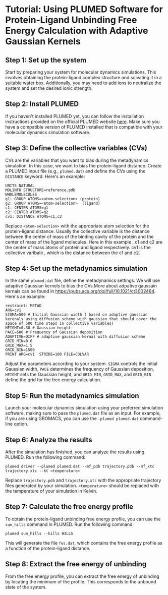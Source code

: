 # Tutorial: Using PLUMED Software for Protein-Ligand Unbinding Free Energy Calculation with Adaptive Gaussian Kernels

## Step 1: Set up the system
Start by preparing your system for molecular dynamics simulations. This involves obtaining the protein-ligand complex structure and solvating it in a suitable water box. Additionally, you may need to add ions to neutralize the system and set the desired ionic strength.

## Step 2: Install PLUMED
If you haven't installed PLUMED yet, you can follow the installation instructions provided on the official PLUMED website [here](https://www.plumed.org/). Make sure you have a compatible version of PLUMED installed that is compatible with your molecular dynamics simulation software.

## Step 3: Define the collective variables (CVs)
CVs are the variables that you want to bias during the metadynamics simulation. In this case, we want to bias the protein-ligand distance. Create a PLUMED input file (e.g., `plumed.dat`) and define the CVs using the `DISTANCE` keyword. Here's an example:

```
UNITS NATURAL
MOLINFO STRUCTURE=reference.pdb
WHOLEMOLECULES
g1: GROUP ATOMS=<atom-selection> (protein)
g2: GROUP ATOMS=<atom-selection>  (ligand)
c1: CENTER ATOMS=g1
c2: CENTER ATOMS=g2
cv1: DISTANCE ATOMS=c1,c2
```

Replace `<atom-selection>` with the appropriate atom selection for the protein-ligand distance. Usually the collective variable is the distance between the center of mass of the binding cavity of 
the protein and the center of mass of the ligand molecules. Here in this example , c1 and c2 are the center of mass atoms of protein and ligand respectively. cv1 is the collective varibale , which
is the distance between the c1 and c2.

## Step 4: Set up the metadynamics simulation
In the same `plumed.dat` file, define the metadynamics settings. We will use adaptive Gaussian kernels to bias the CVs.More about adpative gaussain kernals can be found in https://pubs.acs.org/doi/full/10.1021/ct3002464. Here's an example:

```
restraint: METAD 
ARG=cv1 
SIGMA=500 # Initial Gaussian width ( based on adaptive gaussian kerenals using diffusion scheme with gaussian that should cover the space of 500 time steps in collective variables)
HEIGHT=0.30 # Gaussian height
PACE=500 # Frequency of Gaussian deposition
ADAPTIVE=DIFF # adaptive gaussian kernal with diffusion scheme  
GRID_MIN=0.0
GRID_MAX=1.5
GRID_BIN=1500
PRINT ARG=cv1  STRIDE=100 FILE=COLVAR 

```

Adjust the parameters according to your system. `SIGMA` controls the initial Gaussian width, `PACE` determines the frequency of Gaussian deposition, `HEIGHT` sets the Gaussian height, and `GRID_MIN`, `GRID_MAX`, and `GRID_BIN` define the grid for the free energy calculation.

## Step 5: Run the metadynamics simulation
Launch your molecular dynamics simulation using your preferred simulation software, making sure to pass the `plumed.dat` file as an input. For example, if you are using GROMACS, you can use the `-plumed plumed.dat` command-line option.

## Step 6: Analyze the results
After the simulation has finished, you can analyze the results using PLUMED. Run the following command:

```
plumed driver --plumed plumed.dat --mf_pdb trajectory.pdb --mf_xtc trajectory.xtc --kt <temperature>
```

Replace `trajectory.pdb` and `trajectory.xtc` with the appropriate trajectory files generated by your simulation. `<temperature>` should be replaced with the temperature of your simulation in Kelvin.

## Step 7: Calculate the free energy profile
To obtain the protein-ligand unbinding free energy profile, you can use the `sum_hills` command in PLUMED. Run the following command:

```
plumed sum_hills --hills HILLS
```

This will generate the file `fes.dat`, which contains the free energy profile as a function of the protein-ligand distance.

## Step 8: Extract the free energy of unbinding
From the free energy profile, you can extract the free energy of unbinding by locating the minimum of the profile. This corresponds to the unbound state of the system.
